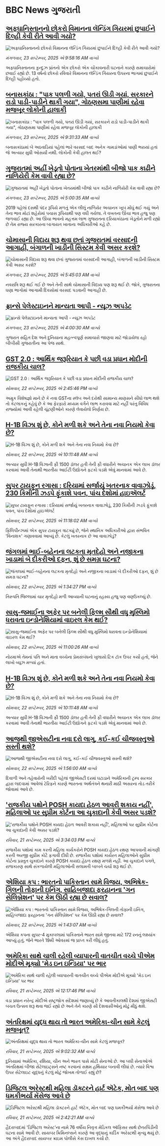# BBC  News ગુજરાતી## [અફઘાનિસ્તાનનો છોકરો વિમાનના લૅન્ડિંગ ગિયરમાં છુપાઈને દિલ્હી કેવી રીતે આવી ગયો?](https://www.bbc.com/gujarati/articles/cly6zrk25g5o?at_medium=RSS&at_campaign=rss?at_campaign=githubrss)![અફઘાનિસ્તાનનો છોકરો વિમાનના લૅન્ડિંગ ગિયરમાં છુપાઈને દિલ્હી કેવી રીતે આવી ગયો?](https://ichef.bbci.co.uk/ace/ws/240/cpsprodpb/f607/live/9fde96e0-9861-11f0-928c-71dbb8619e94.jpg)_મંગળવાર, 23 સપ્ટેમ્બર, 2025 એ 9:58:16 AM વાગ્યે_અફઘાનિસ્તાનના કુન્દુઝ પ્રાંતનો એક છોકરો એક ચોંકાવનારી ઘટનાને કારણે સમાચારોમાં છવાઈ રહ્યો છે. 13 વર્ષનો છોકરો રવિવારે વિમાનના લૅન્ડિંગ ગિયરના ઉપરના ભાગમાં છુપાઈને દિલ્હી પહોંચ્યો હતો.## [બનાસકાંઠા : "પાક પલળી ગયો, પતરાં ઊડી ગયાં, સરકારને રાડો પાડી-પાડીને થાકી ગયા",  ગોઠણસમા પાણીમાં રહેવા મજબૂર લોકોની હાલાકી](https://www.bbc.com/gujarati/articles/cwy97d7jz1no?at_medium=RSS&at_campaign=rss?at_campaign=githubrss)![બનાસકાંઠા : "પાક પલળી ગયો, પતરાં ઊડી ગયાં, સરકારને રાડો પાડી-પાડીને થાકી ગયા",  ગોઠણસમા પાણીમાં રહેવા મજબૂર લોકોની હાલાકી](https://ichef.bbci.co.uk/ace/ws/240/cpsprodpb/2e47/live/f1135000-97a8-11f0-928c-71dbb8619e94.jpg)_મંગળવાર, 23 સપ્ટેમ્બર, 2025 એ 9:31:33 AM વાગ્યે_બનાસકાંઠામાં બે અઠવાડિયાં પહેલાં ભારે વરસાદ બાદ અનેક ગામડાંઓમાં પાણી ભરાયાં હતાં જે અત્યાર સુધી ઓસર્યાં નથી. લોકોની કેવી હાલત થઈ?## [ગુજરાતમાં અહીં ખેડૂતો પોતાના ખેતરમાંથી બીજો પાક કાઢીને નાળિયેરી કેમ વાવી રહ્યા છે?](https://www.bbc.com/gujarati/articles/cgl1yed3910o?at_medium=RSS&at_campaign=rss?at_campaign=githubrss)![ગુજરાતમાં અહીં ખેડૂતો પોતાના ખેતરમાંથી બીજો પાક કાઢીને નાળિયેરી કેમ વાવી રહ્યા છે?](https://ichef.bbci.co.uk/ace/ws/240/cpsprodpb/0897/live/558962e0-9853-11f0-858a-a904eacbef23.png)_મંગળવાર, 23 સપ્ટેમ્બર, 2025 એ 5:00:35 AM વાગ્યે_2019 પહેલાં દસથી પંદર રૂપિયે મળતું એક લીલું નાળિયેર અચાનક ખૂબ મોંઘું થઈ ગયું અને તેના ભાવ મોટાં શહેરોમાં પચાસ રૂપિયાથી પણ વધી ગયેલા. તે વખતના ઊંચા ભાવ હજુ પણ જળવાઈ રહ્યા છે. આ ઊંચા ભાવનો મહત્તમ લાભ ગુજરાતના દરિયાકાંઠાના ખેડૂતોને મળી રહ્યો છે તેમ રાજ્ય સરકારના બાગાયત ખાતાના અધિકારીઓ કહે છે.## [ચોમાસાની વિદાય શરૂ થવા છતાં ગુજરાતમાં વરસાદની આગાહી, બંગાળની ખાડીની સિસ્ટમ કેવી અસર કરશે?](https://www.bbc.com/gujarati/articles/cx2jpgedw3ro?at_medium=RSS&at_campaign=rss?at_campaign=githubrss)![ચોમાસાની વિદાય શરૂ થવા છતાં ગુજરાતમાં વરસાદની આગાહી, બંગાળની ખાડીની સિસ્ટમ કેવી અસર કરશે?](https://ichef.bbci.co.uk/ace/ws/240/cpsprodpb/dc8e/live/e7743de0-983c-11f0-928c-71dbb8619e94.jpg)_મંગળવાર, 23 સપ્ટેમ્બર, 2025 એ 5:45:03 AM વાગ્યે_નવરાત્રિ શરૂ થઈ ગઈ છે અને તેની સાથે ચોમાસાની વિદાય પણ શરૂ થઈ છે. જોકે, ગુજરાતના ઘણા ભાગોમાં આગામી દિવસોમાં વરસાદ પડવાની આગાહી છે.## [ફ્રાન્સે પેલેસ્ટાઇનને માન્યતા આપી  - ન્યૂઝ અપડેટ](https://www.bbc.com/gujarati/articles/ckg3kkq7gyyo?at_medium=RSS&at_campaign=rss?at_campaign=githubrss)![ફ્રાન્સે પેલેસ્ટાઇનને માન્યતા આપી  - ન્યૂઝ અપડેટ](https://ichef.bbci.co.uk/ace/ws/240/cpsprodpb/679a/live/3bb53740-9821-11f0-928c-71dbb8619e94.jpg)_મંગળવાર, 23 સપ્ટેમ્બર, 2025 એ 4:00:30 AM વાગ્યે_ગુજરાત સહિત દેશ અને દુનિયાના મહત્ત્વપૂર્ણ સમાચારો જાણવા માટે જોડાયેલા રહો બીબીસી ગુજરાતીના આ પેજ સાથે.## [GST 2.0 : આર્થિક જરૂરિયાત કે પછી વડા પ્રધાન મોદીની રાજકીય ચાલ?](https://www.bbc.com/gujarati/articles/c8exyd8xp42o?at_medium=RSS&at_campaign=rss?at_campaign=githubrss)![GST 2.0 : આર્થિક જરૂરિયાત કે પછી વડા પ્રધાન મોદીની રાજકીય ચાલ?](https://ichef.bbci.co.uk/ace/ws/240/cpsprodpb/bfcd/live/5c36c590-97ba-11f0-858a-a904eacbef23.jpg)_સોમવાર, 22 સપ્ટેમ્બર, 2025 એ 2:45:46 PM વાગ્યે_અમુક વિશેષજ્ઞો માને છે કે નવા GSTના સ્લૅબ અને દરોથી સામાન્ય માણસને સીધો લાભ થશે તો કેટલાકનું કહેવું છે કે આ ફેરફારો મધ્યમ વર્ગને લાભ કરાવવા માટે નહીં પરંતુ વિવિધ રાજ્યોમાં આવી રહેલી ચૂંટણીઓને કારણે લેવાયેલો નિર્ણય છે.## [H-1B વિઝા શું છે, કોને મળી શકે અને તેના નવા નિયમો કેવા છે?](https://www.bbc.com/gujarati/articles/cjd1055e9mro?at_medium=RSS&at_campaign=rss?at_campaign=githubrss)![H-1B વિઝા શું છે, કોને મળી શકે અને તેના નવા નિયમો કેવા છે?](https://ichef.bbci.co.uk/ace/ws/240/cpsprodpb/74ff/live/677f1740-979c-11f0-928c-71dbb8619e94.jpg)_સોમવાર, 22 સપ્ટેમ્બર, 2025 એ 10:11:48 AM વાગ્યે_અત્યાર સુધી H-1B વિઝાની ફી 1500 ડૉલર હતી તેની ફી વધારીને અચાનક એક લાખ ડૉલર કરવામાં આવી તેનાથી ભારતીય આઈટી ઉદ્યોગને ફટકો પડશે એવું માનવામાં આવે છે.## [સુપર ટાયફૂન રગાસા : દરિયામાં સર્જાયું ખતરનાક વાવાઝોડું, 230 કિમીની ઝડપે ફૂંકાશે પવન, પાંચ દેશોમાં હાઇઍલર્ટ](https://www.bbc.com/gujarati/articles/cg7dnglevr2o?at_medium=RSS&at_campaign=rss?at_campaign=githubrss)![સુપર ટાયફૂન રગાસા : દરિયામાં સર્જાયું ખતરનાક વાવાઝોડું, 230 કિમીની ઝડપે ફૂંકાશે પવન, પાંચ દેશોમાં હાઇઍલર્ટ](https://ichef.bbci.co.uk/ace/ws/240/cpsprodpb/7b15/live/59afb210-97a5-11f0-928c-71dbb8619e94.jpg)_સોમવાર, 22 સપ્ટેમ્બર, 2025 એ 11:18:02 AM વાગ્યે_ફિલિપીન્ઝમાં એક સુપર ટાયફૂન ત્રાટક્યું છે, જેને સ્થાનિક અધિકારીઓ દ્વારા સંભવિત 'વિનાશક' ગણાવવામાં આવ્યું છે. કેટલું ખતરનાક છે આ વાવાઝોડું?## [જંગલમાં ભાઈ-બહેનના લટકતા મૃતદેહો અને નજીકના ખાડામાં બે દીકરીઓ દફન, શું છે સમગ્ર ઘટના?](https://www.bbc.com/gujarati/articles/czx0nk7kqp4o?at_medium=RSS&at_campaign=rss?at_campaign=githubrss)![જંગલમાં ભાઈ-બહેનના લટકતા મૃતદેહો અને નજીકના ખાડામાં બે દીકરીઓ દફન, શું છે સમગ્ર ઘટના?](https://ichef.bbci.co.uk/ace/ws/240/cpsprodpb/4fe2/live/dd848db0-97b2-11f0-858a-a904eacbef23.jpg)_સોમવાર, 22 સપ્ટેમ્બર, 2025 એ 1:34:27 PM વાગ્યે_તિરુપતિ જિલ્લામાં ચાર મૃતદેહો મળી આવ્યાની ઘટનાનું રહસ્ય હજુ પણ વણઉકલ્યું છે.## [સાસુ-જમાઈના અફેર પર બનેલી ફિલ્મ સૌથી વધુ મુસ્લિમો ધરાવતા ઇન્ડોનેશિયામાં વાઇરલ કેમ થઈ?](https://www.bbc.com/gujarati/articles/c4gqql15qp5o?at_medium=RSS&at_campaign=rss?at_campaign=githubrss)![સાસુ-જમાઈના અફેર પર બનેલી ફિલ્મ સૌથી વધુ મુસ્લિમો ધરાવતા ઇન્ડોનેશિયામાં વાઇરલ કેમ થઈ?](https://ichef.bbci.co.uk/ace/ws/240/cpsprodpb/e188/live/15245b90-971f-11f0-90f2-5f87cb020b24.jpg)_સોમવાર, 22 સપ્ટેમ્બર, 2025 એ 11:00:26 AM વાગ્યે_નોરમાએ તેમનાં પતિ અને માતા વચ્ચેના પ્રેમસંબંધનો ખુલાસો ટિક ટૉક ઉપર કર્યો હતો, જેને લાખો વ્યૂઝ મળ્યાં હતાં.## [H-1B વિઝા શું છે, કોને મળી શકે અને તેના નવા નિયમો કેવા છે?](https://www.bbc.com/gujarati/articles/cjd1055e9mro?at_medium=RSS&at_campaign=rss?at_campaign=githubrss)![H-1B વિઝા શું છે, કોને મળી શકે અને તેના નવા નિયમો કેવા છે?](https://ichef.bbci.co.uk/ace/ws/240/cpsprodpb/74ff/live/677f1740-979c-11f0-928c-71dbb8619e94.jpg)_સોમવાર, 22 સપ્ટેમ્બર, 2025 એ 10:11:48 AM વાગ્યે_અત્યાર સુધી H-1B વિઝાની ફી 1500 ડૉલર હતી તેની ફી વધારીને અચાનક એક લાખ ડૉલર કરવામાં આવી તેનાથી ભારતીય આઈટી ઉદ્યોગને ફટકો પડશે એવું માનવામાં આવે છે.## [આજથી જીએસટીના નવા દરો લાગુ, કઈ-કઈ ચીજવસ્તુઓ સસ્તી થશે?](https://www.bbc.com/gujarati/articles/c5ykkwn99kno?at_medium=RSS&at_campaign=rss?at_campaign=githubrss)![આજથી જીએસટીના નવા દરો લાગુ, કઈ-કઈ ચીજવસ્તુઓ સસ્તી થશે?](https://ichef.bbci.co.uk/ace/ws/240/cpsprodpb/2cbe/live/54be1560-971b-11f0-9c2a-f311ae70b4fc.jpg)_સોમવાર, 22 સપ્ટેમ્બર, 2025 એ 1:56:00 AM વાગ્યે_દિવાળી અને તહેવારોની ખરીદી પહેલાં જીએસટી દરમાં ઘટાડાને અમેરિકાની ટ્રમ્પ સરકાર દ્વારા લાદવામાં આવેલાં ટેરિફને કારણે ભારતના અર્થતંત્રને થનારી માઠી અસરના તોડ તરીકે જોવામાં આવે છે.## ['રાજકીય પક્ષોને POSH કાયદા હેઠળ આવરી શકાય નહીં', મહિલાઓ પર સુપ્રીમ કોર્ટના આ ચુકાદાની કેવી અસર પડશે?](https://www.bbc.com/gujarati/articles/cyv6jzzy708o?at_medium=RSS&at_campaign=rss?at_campaign=githubrss)!['રાજકીય પક્ષોને POSH કાયદા હેઠળ આવરી શકાય નહીં', મહિલાઓ પર સુપ્રીમ કોર્ટના આ ચુકાદાની કેવી અસર પડશે?](https://ichef.bbci.co.uk/ace/ws/240/cpsprodpb/1445/live/2290d7b0-96ff-11f0-90f2-5f87cb020b24.jpg)_રવિવાર, 21 સપ્ટેમ્બર, 2025 એ 3:34:03 PM વાગ્યે_રાજકીય પક્ષોમાં કામ કરતી મહિલા કાર્યકરોને POSH કાયદા હેઠળ રક્ષણ આપવાની માંગણી કરતી અરજી સુપ્રીમ કોર્ટે ફગાવી દીધી છે. રાજકીય પક્ષોમાં કાર્યરત મહિલાઓને સુપ્રીમ કોર્ટના પ્રસ્તુત ચુકાદાને કારણે POSH કાયદા હેઠળ રક્ષણ મળશે નહીં. આ ચુકાદાને પગલે, રાજકારણ સાથે સંકળાયેલી મહિલાઓની સલામતી બાબતે ચર્ચા શરૂ થઈ છે.## [એશિયા કપ : ભારતનો પાકિસ્તાન સામે વિજય, અભિષેક-ગિલની તોફાની ઇનિંગ, સાહિબજાદા ફરહાનના 'ગન સેલિબ્રેશન' પર કેમ ઊઠી રહ્યા છે સવાલ?](https://www.bbc.com/gujarati/articles/c87yy203l9lo?at_medium=RSS&at_campaign=rss?at_campaign=githubrss)![એશિયા કપ : ભારતનો પાકિસ્તાન સામે વિજય, અભિષેક-ગિલની તોફાની ઇનિંગ, સાહિબજાદા ફરહાનના 'ગન સેલિબ્રેશન' પર કેમ ઊઠી રહ્યા છે સવાલ?](https://ichef.bbci.co.uk/ace/ws/240/cpsprodpb/c12e/live/ee79e1e0-9723-11f0-90f2-5f87cb020b24.jpg)_સોમવાર, 22 સપ્ટેમ્બર, 2025 એ 1:43:07 AM વાગ્યે_એશિયા કપના સુપર-4 મુકાબલામાં પાકિસ્તાને ભારત સામે જીતવા માટે 172 રનનું લક્ષ્યાંક આપ્યું હતું. જેને ભારતે 19મી ઓવરમાં જ પ્રાપ્ત કરી લીધું હતું.## [અમેરિકા સાથે ચાલી રહેલી વ્યાપારની વાતચીત વચ્ચે પીએમ મોદીએ મૂક્યો 'મેડ ઇન ઇન્ડિયા' પર ભાર  ](https://www.bbc.com/gujarati/articles/c0m44kv2mlpo?at_medium=RSS&at_campaign=rss?at_campaign=githubrss)![અમેરિકા સાથે ચાલી રહેલી વ્યાપારની વાતચીત વચ્ચે પીએમ મોદીએ મૂક્યો 'મેડ ઇન ઇન્ડિયા' પર ભાર  ](https://ichef.bbci.co.uk/ace/ws/240/cpsprodpb/020b/live/64d00340-96e0-11f0-94ef-cf8d1ca773c4.jpg)_રવિવાર, 21 સપ્ટેમ્બર, 2025 એ 12:17:46 PM વાગ્યે_વડા પ્રધાન નરેન્દ્ર મોદીએ રાષ્ટ્રજોગ સંદેશમાં જણાવ્યું છે કે આવતીકાલથી દેશમાં જીએસટી બચત ઉત્સવ શરૂ થવા જઈ રહ્યો છે અને તેને કારણે સૌ દેશવાસીઓનું મોઢું મીઠું થશે.## [અંતરિક્ષમાં યુદ્ધ થાય તો ભારત અમેરિકા-ચીન સામે કેટલું મજબૂત?](https://www.bbc.com/gujarati/articles/c0lk6lredw0o?at_medium=RSS&at_campaign=rss?at_campaign=githubrss)![અંતરિક્ષમાં યુદ્ધ થાય તો ભારત અમેરિકા-ચીન સામે કેટલું મજબૂત?](https://ichef.bbci.co.uk/ace/ws/240/cpsprodpb/3403/live/fd4b2ff0-9618-11f0-9cf6-cbf3e73ce2b9.jpg)_રવિવાર, 21 સપ્ટેમ્બર, 2025 એ 9:02:32 AM વાગ્યે_દુનિયામાં અમેરિકા, રશિયા, ચીન અને ભારત પાસે મોટી સેનાઓ છે. આ બધી સેનાઓએ અંતરિક્ષમાં બીજા સેટેલાઇટ્સને નષ્ટ કરવાનાં સક્ષમ હથિયાર બનાવી લીધાં છે. ત્યારે વિશ્વ ઉપર સેટેલાઇટ યુદ્ધનું કેટલું મોટું જોખમ તોળાઈ રહ્યું છે?## [ડિજિટલ અરેસ્ટથી મહિલા ડૉક્ટરને હાર્ટ ઍટેક, મોત બાદ પણ ધમકીભર્યા મૅસેજ આવે છે](https://www.bbc.com/gujarati/articles/c80gglxepe2o?at_medium=RSS&at_campaign=rss?at_campaign=githubrss)![ડિજિટલ અરેસ્ટથી મહિલા ડૉક્ટરને હાર્ટ ઍટેક, મોત બાદ પણ ધમકીભર્યા મૅસેજ આવે છે](https://ichef.bbci.co.uk/ace/ws/240/cpsprodpb/ac2b/live/f14ff840-9652-11f0-90f2-5f87cb020b24.jpg)_રવિવાર, 21 સપ્ટેમ્બર, 2025 એ 2:42:21 AM વાગ્યે_હૈદરાબાદમાં 'ડિજિટલ અરેસ્ટ'ના નામે 76 વર્ષીય નિવૃત્ત મેડિકલ ઑફિસર સાથે છેતરપિંડીની ઘટના સામે આવી છે. સાયબર ક્રિમિનલ્સને કારણે આ વૃદ્ધાનું કાર્ડિક અરેસ્ટથી મૃત્યુ થયું છે. આ અંગે હૈદરાબાદ સાયબર ક્રાઇમ પોલીસે કેસ દાખલ કર્યો છે.